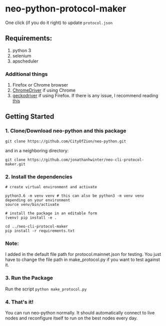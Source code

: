 # neo-python-protocol-maker

One click (if you do it right) to update `protocol.json`

## Requirements:
1. python 3
2. selenium
3. apscheduler

### Additional things
1. Firefox or Chrome browser 
2. [ChromeDriver](https://sites.google.com/a/chromium.org/chromedriver/) if using Chrome
3. [geckodriver](https://github.com/mozilla/geckodriver/releases) if using Firefox. If there is any issue, I recommend reading [this](https://stackoverflow.com/questions/40208051/selenium-using-python-geckodriver-executable-needs-to-be-in-path)

## Getting Started
### 1. Clone/Download neo-python and this package
`git clone https://github.com/CityOfZion/neo-python.git` 

and in a neighboring directory:

`git clone https://github.com/jonathanhwinter/neo-cli-protocol-maker.git`

### 2. Install the dependencies
```
# create virtual environment and activate

python3.6 -m venv venv # this can also be python3 -m venv venv depending on your environment
source venv/bin/activate

# install the package in an editable form
(venv) pip install -e .
```

```
cd ../neo-cli-protocol-maker
pip install -r requirements.txt
```
### Note: 
I added in the default file path for protocol.mainnet.json for testing. You just have to change the file path 
in make_protocol.py if you want to test against it. 
### 3. Run the Package
Run the script `python make_protocol.py`

### 4. That's it!
You can run neo-python normally. It should automatically connect to live nodes and reconfigure itself to run on the best nodes every day.
